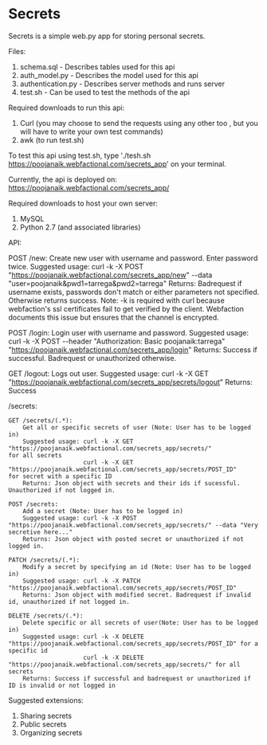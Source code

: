 # Secrets
Secrets is a simple web.py app for storing personal secrets.

Files:
1. schema.sql - Describes tables used for this api
2. auth_model.py - Describes the model used for this api
3. authentication.py - Describes server methods and runs server
4. test.sh - Can be used to test the methods of the api

Required downloads to run this api:
1. Curl (you may choose to send the requests using any other too , but you will have to write your own test commands)
2. awk (to run test.sh)

To test this api using test.sh, type './tesh.sh https://poojanaik.webfactional.com/secrets_app' on your terminal.

Currently, the api is deployed on: https://poojanaik.webfactional.com/secrets_app/

Required downloads to host your own server:
1. MySQL
2. Python 2.7 (and associated libraries)

API:

POST /new:
    Create new user with username and password. Enter password twice.
    Suggested usage: curl -k -X POST "https://poojanaik.webfactional.com/secrets_app/new" --data "user=poojanaik&pwd1=tarrega&pwd2=tarrega"
    Returns: Badrequest if username exists, passwords don't match or either parameters not specified. Otherwise returns success.
Note: -k is required with curl because webfaction's ssl certificates fail to get verified by the client. Webfaction documents this issue but ensures that the channel is encrypted.

POST /login:
    Login user with username and password.
    Suggested usage: curl -k -X POST --header "Authorization: Basic poojanaik:tarrega" "https://poojanaik.webfactional.com/secrets_app/login"
    Returns: Success if successful. Badrequest or unauthorized otherwise.

GET /logout:
    Logs out user.
    Suggested usage: curl -k -X GET "https://poojanaik.webfactional.com/secrets_app/secrets/logout"
    Returns: Success

/secrets:

    GET /secrets/(.*):
        Get all or specific secrets of user (Note: User has to be logged in)
        Suggested usage: curl -k -X GET "https://poojanaik.webfactional.com/secrets_app/secrets/"                                            for all secrets
                         curl -k -X GET "https://poojanaik.webfactional.com/secrets_app/secrets/POST_ID"                    for secret with a specific ID
        Returns: Json object with secrets and their ids if sucessful. Unauthorized if not logged in.

    POST /secrets:
        Add a secret (Note: User has to be logged in)
        Suggested usage: curl -k -X POST "https://poojanaik.webfactional.com/secrets_app/secrets/" --data "Very secretive here..."
        Returns: Json object with posted secret or unauthorized if not logged in.

    PATCH /secrets/(.*):
        Modify a secret by specifying an id (Note: User has to be logged in)
        Suggested usage: curl -k -X PATCH "https://poojanaik.webfactional.com/secrets_app/secrets/POST_ID"
        Returns: Json object with modified secret. Badrequest if invalid id, unauthorized if not logged in.

    DELETE /secrets/(.*):
        Delete specific or all secrets of user(Note: User has to be logged in)
        Suggested usage: curl -k -X DELETE "https://poojanaik.webfactional.com/secrets_app/secrets/POST_ID" for a specific id
                         curl -k -X DELETE "https://poojanaik.webfactional.com/secrets_app/secrets/" for all secrets
        Returns: Success if successful and badrequest or unauthorized if ID is invalid or not logged in

Suggested extensions:
1. Sharing secrets
2. Public secrets
3. Organizing secrets





